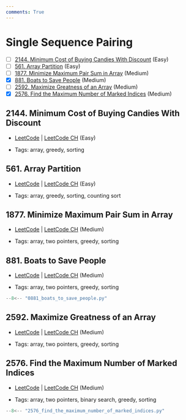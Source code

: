 ```yaml
---
comments: True
---
```


# Single Sequence Pairing

- [ ] [2144. Minimum Cost of Buying Candies With Discount](https://leetcode.cn/problems/minimum-cost-of-buying-candies-with-discount/) (Easy)
- [ ] [561. Array Partition](https://leetcode.cn/problems/array-partition/) (Easy)
- [ ] [1877. Minimize Maximum Pair Sum in Array](https://leetcode.cn/problems/minimize-maximum-pair-sum-in-array/) (Medium)
- [x] [881. Boats to Save People](https://leetcode.cn/problems/boats-to-save-people/) (Medium)
- [ ] [2592. Maximize Greatness of an Array](https://leetcode.cn/problems/maximize-greatness-of-an-array/) (Medium)
- [x] [2576. Find the Maximum Number of Marked Indices](https://leetcode.cn/problems/find-the-maximum-number-of-marked-indices/) (Medium)

## 2144. Minimum Cost of Buying Candies With Discount

-   [LeetCode](https://leetcode.com/problems/minimum-cost-of-buying-candies-with-discount/) | [LeetCode CH](https://leetcode.cn/problems/minimum-cost-of-buying-candies-with-discount/) (Easy)

-   Tags: array, greedy, sorting

## 561. Array Partition

-   [LeetCode](https://leetcode.com/problems/array-partition/) | [LeetCode CH](https://leetcode.cn/problems/array-partition/) (Easy)

-   Tags: array, greedy, sorting, counting sort

## 1877. Minimize Maximum Pair Sum in Array

-   [LeetCode](https://leetcode.com/problems/minimize-maximum-pair-sum-in-array/) | [LeetCode CH](https://leetcode.cn/problems/minimize-maximum-pair-sum-in-array/) (Medium)

-   Tags: array, two pointers, greedy, sorting

## 881. Boats to Save People

-   [LeetCode](https://leetcode.com/problems/boats-to-save-people/) | [LeetCode CH](https://leetcode.cn/problems/boats-to-save-people/) (Medium)

-   Tags: array, two pointers, greedy, sorting

```python title="881. Boats to Save People - Python Solution"
--8<-- "0881_boats_to_save_people.py"
```

## 2592. Maximize Greatness of an Array

-   [LeetCode](https://leetcode.com/problems/maximize-greatness-of-an-array/) | [LeetCode CH](https://leetcode.cn/problems/maximize-greatness-of-an-array/) (Medium)

-   Tags: array, two pointers, greedy, sorting

## 2576. Find the Maximum Number of Marked Indices

-   [LeetCode](https://leetcode.com/problems/find-the-maximum-number-of-marked-indices/) | [LeetCode CH](https://leetcode.cn/problems/find-the-maximum-number-of-marked-indices/) (Medium)

-   Tags: array, two pointers, binary search, greedy, sorting

```python title="2576. Find the Maximum Number of Marked Indices - Python Solution"
--8<-- "2576_find_the_maximum_number_of_marked_indices.py"
```

